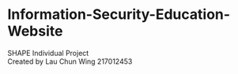 # Information-Security-Education-Website
SHAPE Individual Project \
Created by Lau Chun Wing 217012453
